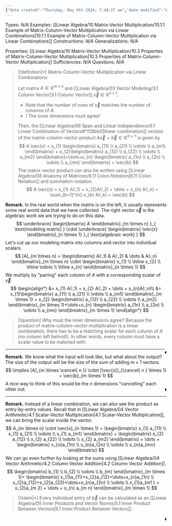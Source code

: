 ```yaml
---
{"date created":"Thursday, May 9th 2024, 7:48:27 am","date modified":"Wednesday, May 15th 2024, 4:51:10 pm","time spent":"1h 5m","tags":["Type/Definition","Topic/Linear_Algebra"],"links":"[[10 Matrix-Vector Multiplication]]","dg-publish":true,"permalink":"/linear-algebra/10-matrix-vector-multiplication/10-1-matrix-column-vector-multiplication-via-linear-combinations/","dgPassFrontmatter":true}
---
```


Types: *N/A*
Examples: [[Linear Algebra/10 Matrix-Vector Multiplication/10.1.1 Example of Matrix-Column-Vector Multiplication via Linear Combinations\|10.1.1 Example of Matrix-Column-Vector Multiplication via Linear Combinations]]
Constructions: *N/A*
Generalizations: *N/A*

Properties: [[Linear Algebra/10 Matrix-Vector Multiplication/10.3 Properties of Matrix-Column-Vector Multiplication\|10.3 Properties of Matrix-Column-Vector Multiplication]]
Sufficiencies: *N/A*
Questions: *N/A*

> [!definition|*] Matrix-Column-Vector Multiplication via Linear Combinations
> 
> Let matrix $A \in \mathbb{R}^{m \times n}$ and [[Linear Algebra/03 Vector Modeling/3.1 Column Vector\|3.1 Column Vector]] $\vec{x} \in \mathbb{R}^{n \times 1}$. 
> - Note that the number of rows of $\vec{x}$ matches the number of columns of $A$.
> - ! The inner dimensions must agree!
> 
> Then, the [[Linear Algebra/06 Span and Linear Independence/6.1 Linear Combination of Vectors#^f28bb0\|linear combination]] version of the matrix-column-vector product $A\vec{x} = \vec{b} \in \mathbb{R}^{m \times 1}$ is given by
> $$
> A \vec{x} = x_{1} \begin{bmatrix}
> a_{11} \\
> a_{21} \\
> \vdots \\
> a_{m1}
> \end{bmatrix} + x_{2}\begin{bmatrix}
> a_{12} \\
> a_{22} \\
> \vdots \\
> a_{m2}
> \end{bmatrix}+\dots+x_{n} \begin{bmatrix}
> a_{1n} \\
> a_{2n} \\
> \vdots \\
> a_{mn} 
> \end{bmatrix} = \vec{b}
> $$
> The matrix vector product can also be written using [[Linear Algebra/08 Anatomy of Matrices/8.11 Colon Notation\|8.11 Colon Notation]] and summation notation.
> $$
> A \vec{x} = x_{1} A(:,1) + x_{2}A(:,2) + \dots + x_{n} A(:,n) = \sum_{k=1}^{n} x_{k} A(:,k) = \vec{b}
> $$

**Remark.** In the real world when the matrix is on the left, it usually represents some real world data that we have collected. The right vector $\vec{x}$ is the algebraic work we are trying to do on this data.
$$
\underbrace{ \begin{bmatrix}
A 
\end{bmatrix}_{m \times n} }_{ \text{modeling matrix} } \cdot \underbrace{ \begin{bmatrix}
\vec{x}
\end{bmatrix}_{n \times 1} }_{ \text{algebraic work} }
$$
 Let's cut up our modeling matrix into columns and vector into individual scalars.
$$
[A]_{m \times n} = \begin{bmatrix}
A(:,1)  & A(:,2) & \dots & A(:,n)
\end{bmatrix}_{m \times n} \cdot \begin{bmatrix}
x_{1}  \\
\hline x_{2} \\
\hline \vdots \\
\hline x_{n}
\end{bmatrix}_{n \times 1}
$$
We multiply by "pairing" each column of $A$ with a corresponding scalar of $\vec{x}$.
$$
\begin{align*}
&= x_{1} A(:,1) + x_{2} A(:,2) + \dots + x_{n}A(:,n)\\
&= x_{1}\begin{bmatrix}
a_{11} \\
a_{21} \\
\vdots \\
a_{m1}
\end{bmatrix}_{m \times 1} + x_{2} \begin{bmatrix}
a_{12} \\
a_{22} \\
\vdots \\
a_{m2}
\end{bmatrix}_{m \times 1}+\dots+x_{n} \begin{bmatrix}
a_{1n} \\
a_{2n} \\
\vdots \\
a_{mn}
\end{bmatrix}_{m \times 1}
\end{align*}
$$

> [!question] Why must the inner dimensions agree?
> Because the product of matrix-column-vector multiplication is a linear combination, there has to be a matching scalar for each column of $A$ (no column left behind!). In other words, every column must have a scalar value to be matched with.

<span style='float:right;'>$\blacklozenge$</span>

---

**Remark.** We know what the input will look like, but what about the output? The size of the output will be the size of the sum of adding $m \times 1$ vectors. 
$$
\implies [A]_{m \times \cancel{ n }} \cdot [\vec{x}]_{\cancel{ n } \times 1} = \vec{b}_{m \times 1}
$$
A nice way to think of this would be the $n$ dimensions "cancelling" each other out. 
 <span style='float:right;'>$\blacklozenge$</span>

---
**Remark.** Instead of a linear combination, we can also see the product as entry-by-entry values. Recall that in [[Linear Algebra/04 Vector Arithmetic/4.1 Scalar-Vector Multiplication\|4.1 Scalar-Vector Multiplication]], we can bring the scalar inside the vector.
$$
A_{m \times n} \cdot \vec{x}_{n \times 1} = \begin{bmatrix}
x_{1} a_{11} \\
x_{1} a_{21} \\
\vdots \\
x_{1} a_{m1}
\end{bmatrix} + \begin{bmatrix}
x_{2} a_{12} \\
x_{2} a_{22} \\
\vdots \\
x_{2} a_{m2}
\end{bmatrix} + \dots + \begin{bmatrix}
x_{n}a_{1n} \\
x_{n}a_{2n} \\
\vdots \\
x_{n}a_{mn}
\end{bmatrix}
$$
 We can go even further by looking at the sums using [[Linear Algebra/04 Vector Arithmetic/4.2 Column Vector Addition\|4.2 Column Vector Addition]].
 $$
\begin{bmatrix}
b_{1} \\
b_{2} \\
\vdots \\
b_{m}
\end{bmatrix}_{m \times 1}= \begin{bmatrix}
x_{1}a_{11}+x_{2}a_{12}+\dots+x_{n}a_{1n} \\
x_{2}a_{12}+x_{2}a_{22}+\dots+x_{n}a_{2n} \\
\vdots \\
x_{1}a_{m1 } + x_{2}a_{m 2} + \dots + x_{n} a_{m n}
\end{bmatrix}_{m \times 1}
$$
> [!claim|*] 
> Every individual entry of $\vec{b}$ can be calculated as an [[Linear Algebra/05 Inner Products and Vector Norms/5.1 Inner Product Between Vectors\|5.1 Inner Product Between Vectors]].
 
 <span style='float:right;'>$\blacklozenge$</span>